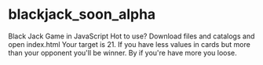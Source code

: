 # blackjack_soon_alpha
Black Jack Game in JavaScript
Hot to use?
Download files and catalogs and open index.html
Your target is 21.
If you have less values in cards but more than your opponent you'll be winner. By if you're have more you loose.

